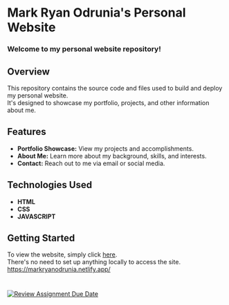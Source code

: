 # Mark Ryan Odrunia's Personal Website
### Welcome to my personal website repository!

## Overview
This repository contains the source code and files used to build and deploy my personal website. <br> 
It's designed to showcase my portfolio, projects, and other information about me.

## Features
<ul>
  <li><b>Portfolio Showcase:</b> View my projects and accomplishments.</li>
  <li><b>About Me:</b> Learn more about my background, skills, and interests.</li>
  <li><b>Contact:</b> Reach out to me via email or social media.</li>
</ul>

## Technologies Used
<ul>
  <li><b>HTML</b></li>
  <li><b>CSS</b></li>
  <li><b>JAVASCRIPT</b></li>
</ul>

## Getting Started
To view the website, simply click <a href="https://markryanodrunia.netlify.app/">here</a>. <br>
There's no need to set up anything locally to access the site.<br>
https://markryanodrunia.netlify.app/
# 
[![Review Assignment Due Date](https://classroom.github.com/assets/deadline-readme-button-24ddc0f5d75046c5622901739e7c5dd533143b0c8e959d652212380cedb1ea36.svg)](https://classroom.github.com/a/nn2YhwXT)
